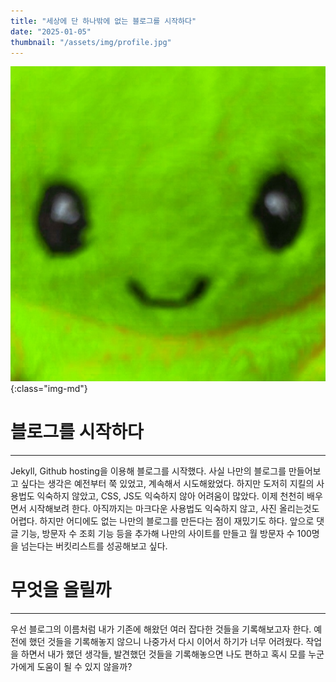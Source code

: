 ```yaml
---
title: "세상에 단 하나밖에 없는 블로그를 시작하다"
date: "2025-01-05"
thumbnail: "/assets/img/profile.jpg"
---
```


![](/assets/img/profile.jpg){:class="img-md"}

# 블로그를 시작하다
---
Jekyll, Github hosting을 이용해 블로그를 시작했다. 사실 나만의 블로그를 만들어보고 싶다는 생각은 예전부터 쭉 있었고, 계속해서 시도해왔었다. 하지만 도저히 지킬의 사용법도 익숙하지 않았고, CSS, JS도 익숙하지 않아 어려움이 많았다. 이제 천천히 배우면서 시작해보려 한다. 아직까지는 마크다운 사용법도 익숙하지 않고, 사진 올리는것도 어렵다. 하지만 어디에도 없는 나만의 블로그를 만든다는 점이 재밌기도 하다. 앞으로 댓글 기능, 방문자 수 조회 기능 등을 추가해 나만의 사이트를 만들고 월 방문자 수 100명을 넘는다는 버킷리스트를 성공해보고 싶다.

# 무엇을 올릴까
---
우선 블로그의 이름처럼 내가 기존에 해왔던 여러 잡다한 것들을 기록해보고자 한다. 예전에 했던 것들을 기록해놓지 않으니 나중가서 다시 이어서 하기가 너무 어려웠다. 작업을 하면서 내가 했던 생각들, 발견했던 것들을 기록해놓으면 나도 편하고 혹시 모를 누군가에게 도움이 될 수 있지 않을까?